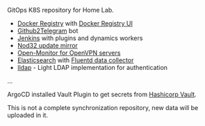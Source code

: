 GitOps K8S repository for Home Lab.
- [Docker Registry](https://github.com/distribution/distribution) with [Docker Registry UI](https://github.com/Joxit/docker-registry-ui)
- [Github2Telegram](https://github.com/Civil/github2telegram) bot
- [Jenkins](https://www.jenkins.io/) with plugins and dynamics workers
- [Nod32 update mirror](https://github.com/gera-corp/nod32update-mirror)
- [Open-Monitor for OpenVPN servers](https://github.com/furlongm/openvpn-monitor)
- [Elasticsearch](https://www.elastic.co) with [Fluentd data collector](https://www.fluentd.org/)
- [lldap](https://github.com/lldap/lldap) - Light LDAP implementation for authentication

...

ArgoCD installed Vault Plugin to get secrets from [Hashicorp Vault](https://www.vaultproject.io/).

This is not a complete synchronization repository, new data will be uploaded in it.
